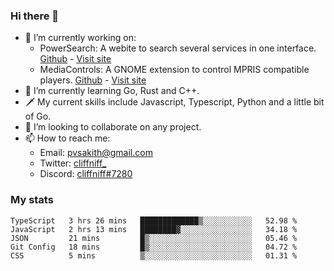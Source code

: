 ### Hi there 👋

- 🔭 I’m currently working on:
    - PowerSearch: A webite to search several services in one interface. [Github](https://github.com/cliffniff/power-search) - [Visit site](https://powersearch.vercel.app/)
    - MediaControls: A GNOME extension to control MPRIS compatible players. [Github](https://github.com/cliffniff/MediaControls) - [Visit site](https://extensions.gnome.org/extension/4470/media-controls/)
- 🌱 I’m currently learning Go, Rust and C++.
- 🗡️ My current skills include Javascript, Typescript, Python and a little bit of Go.
- 👯 I’m looking to collaborate on any project.
- 📫 How to reach me: 
    - Email: <pvsakith@gmail.com>
    - Twitter: [cliffniff_](https://twitter.com/cliffniff_)
    - Discord: [cliffniff#7280](https://discordapp.com/users/828133369950240771)

### My stats

<!--START_SECTION:waka-->
```text
TypeScript   3 hrs 26 mins   █████████████▒░░░░░░░░░░░   52.98 % 
JavaScript   2 hrs 13 mins   ████████▓░░░░░░░░░░░░░░░░   34.18 % 
JSON         21 mins         █▒░░░░░░░░░░░░░░░░░░░░░░░   05.46 % 
Git Config   18 mins         █▒░░░░░░░░░░░░░░░░░░░░░░░   04.72 % 
CSS          5 mins          ▒░░░░░░░░░░░░░░░░░░░░░░░░   01.31 % 
```
<!--END_SECTION:waka-->
